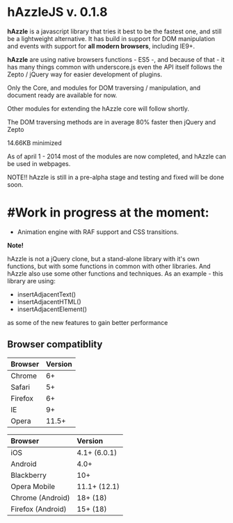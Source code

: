 hAzzleJS v. 0.1.8
==================

**hAzzle** is a javascript library that tries it best to be the fastest one, and still be a lightweight alternative. It has build in support for DOM manipulation and events with support for **all modern browsers**, including IE9+. 

**hAzzle** are using native browsers functions - ES5 -, and because of that - it has many things common with underscore.js even the API itself follows the Zepto / jQuery way for easier development of plugins.

Only the Core, and modules for DOM traversing / manipulation, and document ready are available for now. 

Other modules for extending the hAzzle core will follow shortly.

The DOM traversing methods are in average 80% faster then jQuery and Zepto

14.66KB minimized

As of april 1 - 2014 most of the modules are now completed, and hAzzle can be used in webpages.

NOTE!! hAzzle is still in a pre-alpha stage and testing and fixed will be done soon.


#Work in progress at the moment:
===============================

* Animation engine with RAF support and CSS transitions.



<b>Note! </b>

hAzzle is not a jQuery clone, but a stand-alone library with it's own functions, but with some functions in common with other libraries. And hAzzle also use some other functions and techniques. As an example - this library are using:

* insertAdjacentText()
* insertAdjacentHTML()
* insertAdjacentElement()
 
as some of the new features to gain better performance


Browser compatiblity
--------------------

<table>
<thead>
<tr>
<th id="browser" style="text-align:left;"> Browser </th>
<th id="version" style="text-align:left;"> Version </th>
</tr>
</thead>

<tbody>
<tr>
<td style="text-align:left;"> Chrome  </td>
<td style="text-align:left;">6+       </td>
</tr>

<tr>
<td style="text-align:left;"> Safari  </td>
<td style="text-align:left;">5+       </td>
</tr>

<tr>
<td style="text-align:left;"> Firefox </td>
<td style="text-align:left;">6+       </td>
</tr>

<tr>
<td style="text-align:left;"> IE      </td>
<td style="text-align:left;">9+       </td>
</tr>

<tr>
<td style="text-align:left;"> Opera   </td>
<td style="text-align:left;">11.5+    </td>
</tr>

</tbody>
</table>

<table>
<thead>
<tr>
<th id="browser" style="text-align:left;"> Browser           </th>
<th id="version" style="text-align:left;"> Version      </th>
</tr>
</thead>

<tbody>
<tr>
<td style="text-align:left;"> iOS               </td>
<td style="text-align:left;"> 4.1+ (6.0.1) </td>
</tr>

<tr>
<td style="text-align:left;"> Android           </td>
<td style="text-align:left;"> 4.0+         </td>
</tr>

<tr>
<td style="text-align:left;"> Blackberry        </td>
<td style="text-align:left;"> 10+          </td>
</tr>

<tr>
<td style="text-align:left;"> Opera Mobile      </td>
<td style="text-align:left;"> 11.1+ (12.1) </td>
</tr>

<tr>
<td style="text-align:left;"> Chrome (Android)  </td>
<td style="text-align:left;"> 18+ (18)     </td>
</tr>

<tr>
<td style="text-align:left;"> Firefox (Android) </td>
<td style="text-align:left;"> 15+ (18)     </td>
</tr>

</tbody>
</table>
